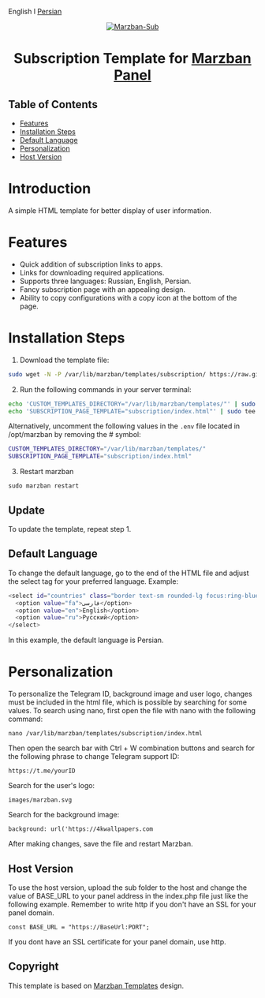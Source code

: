 English l [Persian](/persianREADME.md)
<p align="center">
  <a href="https://github.com/x0sina/marzban-sub" target="_blank" rel="noopener noreferrer">
    <img src="https://raw.githubusercontent.com/x0sina/marzban-sub/main/PreviewTemplate.png" title="Marzban-Sub"/>
  </a>
</p>
<h1 align="center">Subscription Template for <a href="https://github.com/Gozargah/Marzban">Marzban Panel</a></h1>

## Table of Contents
- [Features](#features)
- [Installation Steps](#installation-steps)
- [Default Language](#default-language)
- [Personalization](#personalization)
- [Host Version](#host-version)

# Introduction
A simple HTML template for better display of user information.

# Features
- Quick addition of subscription links to apps.
- Links for downloading required applications.
- Supports three languages: Russian, English, Persian.
- Fancy subscription page with an appealing design.
- Ability to copy configurations with a copy icon at the bottom of the page.

# Installation Steps
1. Download the template file:
```sh
sudo wget -N -P /var/lib/marzban/templates/subscription/ https://raw.githubusercontent.com/mohamadpython/marzban-sub/main/index.html
```

2.	Run the following commands in your server terminal:

```sh
echo 'CUSTOM_TEMPLATES_DIRECTORY="/var/lib/marzban/templates/"' | sudo tee -a /opt/marzban/.env
echo 'SUBSCRIPTION_PAGE_TEMPLATE="subscription/index.html"' | sudo tee -a /opt/marzban/.env
```

Alternatively, uncomment the following values in the `.env` file located in /opt/marzban by removing the # symbol:

```sh
CUSTOM_TEMPLATES_DIRECTORY="/var/lib/marzban/templates/"
SUBSCRIPTION_PAGE_TEMPLATE="subscription/index.html"
```

3. Restart marzban
```
sudo marzban restart
```

## Update
To update the template, repeat step 1.

## Default Language
To change the default language, go to the end of the HTML file and adjust the select tag for your preferred language. Example:

```sh
<select id="countries" class="border text-sm rounded-lg focus:ring-blue-500 focus:border-blue-500 block w-full p-2.5 bg-gray-700 border-gray-600 placeholder-gray-400 text-white">
  <option value="fa">فارسی</option>
  <option value="en">English</option>
  <option value="ru">Русский</option>
</select>
```

In this example, the default language is Persian.

# Personalization
To personalize the Telegram ID, background image and user logo, changes must be included in the html file, which is possible by searching for some values.
To search using nano, first open the file with nano with the following command:
```
nano /var/lib/marzban/templates/subscription/index.html
```
Then open the search bar with Ctrl + W combination buttons and search for the following phrase to change Telegram support ID:
```
https://t.me/yourID
```
Search for the user's logo:
```
images/marzban.svg
```
Search for the background image:
```
background: url('https://4kwallpapers.com
```
After making changes, save the file and restart Marzban.

## Host Version
To use the host version, upload the sub folder to the host and change the value of BASE_URL to your panel address in the index.php file just like the following example. Remember to write http if you don't have an SSL for your panel domain.
```
const BASE_URL = "https://BaseUrl:PORT";
```
If you dont have an SSL certificate for your panel domain, use http.

## Copyright
This template is based on <a href="https://github.com/Gozargah/Marzban">Marzban Templates<a> design.
